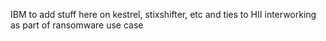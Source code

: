 IBM to add stuff here on 
kestrel, stixshifter, etc 
and ties to 
HII interworking 
as part of ransomware use case